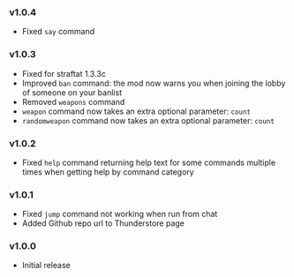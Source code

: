### v1.0.4

- Fixed `say` command

### v1.0.3

- Fixed for straftat 1.3.3c
- Improved `ban` command: the mod now warns you when joining the lobby of someone on your banlist
- Removed `weapons` command
- `weapon` command now takes an extra optional parameter: `count`
- `randomweapon` command now takes an extra optional parameter: `count`

### v1.0.2

- Fixed `help` command returning help text for some commands multiple times when getting help by command category

### v1.0.1

- Fixed `jump` command not working when run from chat
- Added Github repo url to Thunderstore page

### v1.0.0

- Initial release